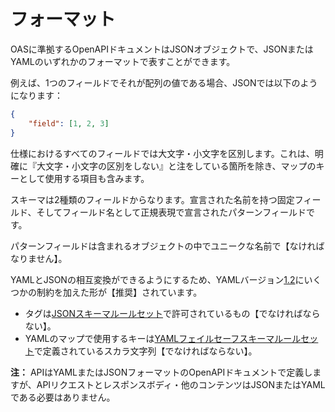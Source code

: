 # フォーマット

OASに準拠するOpenAPIドキュメントはJSONオブジェクトで、JSONまたはYAMLのいずれかのフォーマットで表すことができます。

例えば、1つのフィールドでそれが配列の値である場合、JSONでは以下のようになります：

```JSON
{
    "field": [1, 2, 3]
}
```

仕様におけるすべてのフィールドでは大文字・小文字を区別します。これは、明確に『大文字・小文字の区別をしない』と注をしている箇所を除き、マップのキーとして使用する項目も含みます。

スキーマは2種類のフィールドからなります。宣言された名前を持つ固定フィールド、そしてフィールド名として正規表現で宣言されたパターンフィールドです。

パターンフィールドは含まれるオブジェクトの中でユニークな名前で【なければなりません】。

YAMLとJSONの相互変換ができるようにするため、YAMLバージョン[1.2](http://www.yaml.org/spec/1.2/spec.html)にいくつかの制約を加えた形が【推奨】されています。

* タグは[JSONスキーマルールセット](http://www.yaml.org/spec/1.2/spec.html#id2803231)で許可されているもの【でなければならない】。
* YAMLのマップで使用するキーは[YAMLフェイルセーフスキーマルールセット](http://yaml.org/spec/1.2/spec.html#id2802346)で定義されているスカラ文字列【でなければならない】。

__注：__ APIはYAMLまたはJSONフォーマットのOpenAPIドキュメントで定義しますが、APIリクエストとレスポンスボディ・他のコンテンツはJSONまたはYAMLである必要はありません。



